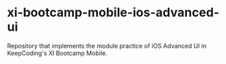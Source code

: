 # xi-bootcamp-mobile-ios-advanced-ui
Repository that implements the module practice of iOS Advanced UI in KeepCoding's XI Bootcamp Mobile.
